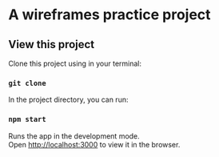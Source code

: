
# A wireframes practice project

## View this project

Clone this project using in your terminal:
### `git clone`

In the project directory, you can run:
### `npm start`

Runs the app in the development mode.\
Open [http://localhost:3000](http://localhost:3000) to view it in the browser.
